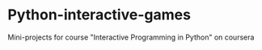 Python-interactive-games
========================

Mini-projects for course "Interactive Programming in Python" on coursera
